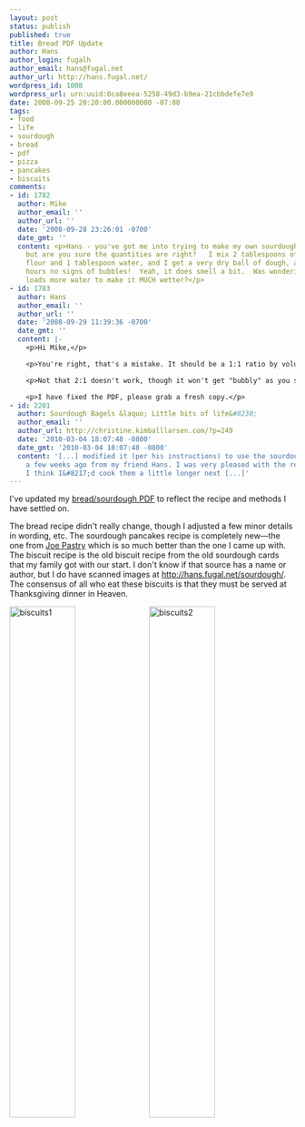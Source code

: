 ```yaml
---
layout: post
status: publish
published: true
title: Bread PDF Update
author: Hans
author_login: fugalh
author_email: hans@fugal.net
author_url: http://hans.fugal.net/
wordpress_id: 1008
wordpress_url: urn:uuid:0ca8eeea-5258-49d3-b9ea-21cbbdefe7e9
date: 2008-09-25 20:20:00.000000000 -07:00
tags:
- food
- life
- sourdough
- bread
- pdf
- pizza
- pancakes
- biscuits
comments:
- id: 1782
  author: Mike
  author_email: ''
  author_url: ''
  date: '2008-09-28 23:26:01 -0700'
  date_gmt: ''
  content: <p>Hans - you've got me into trying to make my own sourdough starter...
    but are you sure the quantities are right?   I mix 2 tablespoons of whole wheat
    flour and 1 tablespoon water, and I get a very dry ball of dough, and after 48
    hours no signs of bubbles!  Yeah, it does smell a bit.  Was wondering if I needed
    loads more water to make it MUCH wetter?</p>
- id: 1783
  author: Hans
  author_email: ''
  author_url: ''
  date: '2008-09-29 11:39:36 -0700'
  date_gmt: ''
  content: |-
    <p>Hi Mike,</p>

    <p>You're right, that's a mistake. It should be a 1:1 ratio by volume.</p>

    <p>Not that 2:1 doesn't work, though it won't get "bubbly" as you saw—because it's more like dough than batter. I actually went through a stage where I recommended and preferred 2:1—actually 1:1 by weight which is almost the same thing—but I found that it's easier to work with the more liquid start than the dough-like start which gets quite glutenous.</p>

    <p>I have fixed the PDF, please grab a fresh copy.</p>
- id: 2201
  author: Sourdough Bagels &laquo; Little bits of life&#8230;
  author_email: ''
  author_url: http://christine.kimballlarsen.com/?p=249
  date: '2010-03-04 18:07:48 -0800'
  date_gmt: '2010-03-04 18:07:48 -0800'
  content: '[...] modified it (per his instructions) to use the sourdough I received
    a few weeks ago from my friend Hans. I was very pleased with the resulting bagels.
    I think I&#8217;d cook them a little longer next [...]'
---
```

<p>I've updated my <a href="http://hans.fugal.net/bread.pdf">bread/sourdough PDF</a> to reflect the recipe and methods I have settled on.</p>

<p>The bread recipe didn't really change, though I adjusted a few minor details in wording, etc. The sourdough pancakes recipe is completely new—the one from <a href="http://joepastry.com/index.php?cat=86">Joe Pastry</a> which is so much better than the one I came up with. The biscuit recipe is the old biscuit recipe from the old sourdough cards that my family got with our start. I don't know if that source has a name or author, but I do have scanned images at <a href="http://hans.fugal.net/sourdough/">http://hans.fugal.net/sourdough/</a>. The consensus of all who eat these biscuits is that they must be served at Thanksgiving dinner in Heaven.</p>

<p><img alt="biscuits1" src="http://hans.fugal.net/sourdough/sourdough8.jpg" width="48%"/>
<img alt="biscuits2" src="http://hans.fugal.net/sourdough/sourdough9.jpg" width="48%"/></p>
